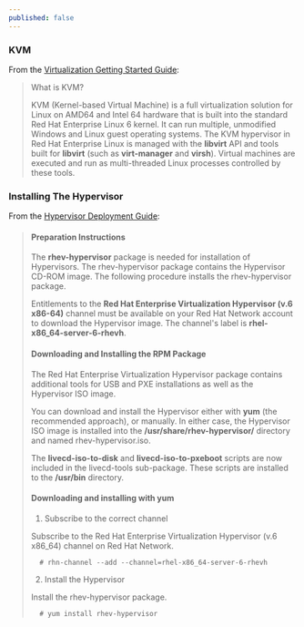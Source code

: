 ```yaml
---
published: false
---
```


### KVM
From the [Virtualization Getting Started Guide](https://access.redhat.com/site/documentation/en-US/Red_Hat_Enterprise_Linux/6/pdf/Virtualization_Getting_Started_Guide/Red_Hat_Enterprise_Linux-6-Virtualization_Getting_Started_Guide-en-US.pdf):

> What is KVM?
>
> KVM (Kernel-based Virtual Machine) is a full virtualization solution for Linux on AMD64 and Intel 64 hardware that is built into the standard Red Hat Enterprise Linux 6 kernel. It can run multiple, unmodified Windows and Linux guest operating systems. The KVM hypervisor in Red Hat Enterprise Linux is managed with the **libvirt** API and tools built for **libvirt** (such as **virt-manager** and **virsh**). Virtual machines are executed and run as multi-threaded Linux processes controlled by these tools.

### Installing The Hypervisor

From the [Hypervisor Deployment Guide](https://access.redhat.com/site/documentation/en-US/Red_Hat_Enterprise_Linux/6/pdf/Hypervisor_Deployment_Guide/Red_Hat_Enterprise_Linux-6-Hypervisor_Deployment_Guide-en-US.pdf):

> #### Preparation Instructions
>
> The **rhev-hypervisor** package is needed for installation of Hypervisors. The rhev-hypervisor package contains the Hypervisor CD-ROM image. The following procedure installs the rhev-hypervisor package.
> 
> Entitlements to the **Red Hat Enterprise Virtualization Hypervisor (v.6 x86-64)** channel must be available on your Red Hat Network account to download the Hypervisor image. The channel's label is **rhel-x86_64-server-6-rhevh**.
>
> #### Downloading and Installing the RPM Package
>
> The Red Hat Enterprise Virtualization Hypervisor package contains additional tools for USB and PXE installations as well as the Hypervisor ISO image.
>
> You can download and install the Hypervisor either with **yum** (the recommended approach), or manually. In either case, the Hypervisor ISO image is installed into the **/usr/share/rhev-hypervisor/** directory and named rhev-hypervisor.iso.
>
> The **livecd-iso-to-disk** and **livecd-iso-to-pxeboot** scripts are now included in the livecd-tools sub-package. These scripts are installed to the **/usr/bin** directory.
>
> #### Downloading and installing with yum
>
> 1. Subscribe to the correct channel
>
>  Subscribe to the Red Hat Enterprise Virtualization Hypervisor (v.6 x86_64) channel on Red Hat Network.
>
> 		# rhn-channel --add --channel=rhel-x86_64-server-6-rhevh
>
> 2. Install the Hypervisor
>
> 	Install the rhev-hypervisor package.
>
>		# yum install rhev-hypervisor
>